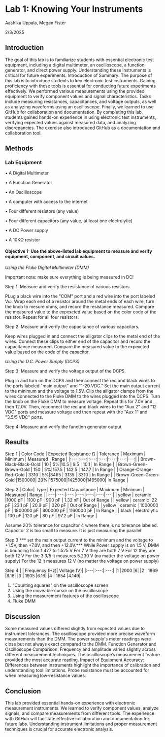 
# Lab 1: Knowing Your Instruments 
Aashika Uppala, Megan Fister

2/3/2025

## Introduction
The goal of this lab is to familiarize students with essential electronic test equipment, including a digital multimeter, an oscilloscope, a function generator, and direct power supply. 
Understanding these instruments is critical for future experiments. 
Introduction of Summary: The purpose of this lab is to introduce students to key electronic test instruments. Gaining proficiency with these tools is essential for conducting future experiments effectively.
We performed various measurements using the provided equipment to verify component values and signal characteristics. Tasks include measuring resistances, capacitances, and voltage outputs, as well as analyzing waveforms using an oscilloscope.
Finally, we learned to use GitHub for collaboration and documentation.
By completing this lab, students gained hands-on experience in using electronic test instruments, verifying expected values against measured data, and analyzing discrepancies.
The exercise also introduced GitHub as a documentation and collaboration tool.

## Methods
### Lab Equipment
• A Digital Multimeter

• A Function Generator

• An Oscilloscope

• A computer with access to the internet

• Four different resistors (any value)

• Four different capacitors (any value, at least one electrolytic)

• A DC Power supply

• A 10KΩ resistor

#### Objective 1: Use the above-listed lab equipment to measure and verify equipment, component, and circuit values.
*Using the Fluke Digital Multimeter (DMM)*

Important note: make sure everything is being measured in DC!


Step 1: Measure and verify the resistance of various resistors.

PLug a black wire into the "COM" port and a red wire into the port labeled V&omega;. Wrap each end of a resistor around the metal ends of each wire, turn the knob to mesure ohms, and record the resistance measured. Compare the measured value to the expexcted value based on the color code of the resistor. Repeat for all four resistors.

Step 2: Measure and verify the capacitance of various capacitors.

Keep wires plugged in and connect the alligator clips to the metal end of the wires. Connect these clips to either end of the capacitor and record the capacitance measured. Compare the measured value to the expexcted value based on the code of the capacitor.

*Using the D.C. Power Supply (DCPS)*

Step 3: Measure and verify the voltage output of the DCPS.

Plug in and turn on the DCPS and then connect the red and black wires to the ports labeled "main output" and "1-20 VDC." Set the main output current to the minimum and the voltage to 1.5V. Clip the alligator clamps from the wires connected to the Fluke DMM to the wires plugged into the DCPS. Turn the knob on the Fluke DMM to measure voltage. Repeat this for 7.0V and then 12.0V. Then, reconnect the red and black wires to the "Aux 2" and "12 VDC" ports and measure voltage and then repeat with the "Aux 1" and "3.5/5 VDC" ports.

Step 4: Measure and verify the function generator output.



## Results
Step 1
| Color Code | Expected Resistance &Omega; | Tolerance | Maximum | Minimum | Measured | Range |
|:---|:---:|:---:|:---:|:---:|:---:|---:|
| Brown-Black-Black-Gold | 10    | 5%|10.5   | 9.5   | 10.1  | In Range |
| Brown-Green-Brown-Gold | 150   | 5%|157.5  | 142.5 | 147.7 | In Range |
| Orange-Orange-Red-Gold | 3310  | 5%|3465   | 3135  | 3310  | In Range |
| Brown-Green-Green-Gold |1500000| 20%|1575000|1425000|1495000| In Range |

Step 2
| Color| Type | Expected Capacitance | Maximum | Minimum | Measured | Range |
|:---|:---:|:---:|:---:|:---:|:---:|---:|
|   yellow   | ceramic      |1000 pF    | 1100 pF | 900 pF | 1.32 nF         | Out of Range |
| yellow   | ceramic      |22 pF      | 23.1 pF     | 20.9 pF     | 320 pF      | Out of Range |
| yellow    | ceramic | 1000000 pF | 1800000 pF  | 800000 pF   | 1160000 pF   | In Range |
| black     | electrolytic | 100 &mu;F | 120 &mu;F   | 80 &mu;F   | 97.2 &mu;F     | In Range |

Assume 20% tolerance for capacitor 4 where there is no tolerance labeled. 
Capacitor 2 is too small to measure. It is just measuring the parallel

Step 3
*** set the main output current to the minimum and the
voltage to +1.5V, then +7.0V, and then +12.0V.***
While Power supply is on 1.5 V, DMM is bouncing from 1.477 to 1.525 V
For 7 V they are both 7 V
For 12 they are both 12 V
For the 3.3/5 it measures 5.230 V (no matter the voltage on power supply)
For the 12 it measures 12 V (no matter the voltage on power supply)

Step 4
|  |  Frequency (Hz)|  Voltage (V)|
|:---|:---:|:---:|
|1   |2000 |6|
|2     | 1869 |6.16|
|3     | 1905 |6.16|
|4     | 1854 |4.149|
1. "Counting squares" on the oscilloscope screen
2. Using the moveable cursor on the oscilloscope
3. Using the measurement features of the oscilloscope
4. Fluke DMM

## Discussion
Some measured values differed slightly from expected values due to instrument tolerances.
The oscilloscope provided more precise waveform measurements than the DMM.
The power supply's meter readings were close but not always exact compared to the DMM.
Function Generator and Oscilloscope Comparison:
Frequency and amplitude varied slightly across different measurement techniques.
The oscilloscope’s measurement feature provided the most accurate reading.
Impact of Equipment Accuracy:
Differences between instruments highlight the importance of calibration and understanding tool limitations.
Probe resistance must be accounted for when measuring low-resistance values.

## Conclusion
This lab provided essential hands-on experience with electronic measurement instruments. We learned to verify component values, analyze signals, and compare measurements from different tools.
The experience with GitHub will facilitate effective collaboration and documentation for future labs. Understanding instrument limitations and proper measurement techniques is crucial for accurate electronic analysis.
